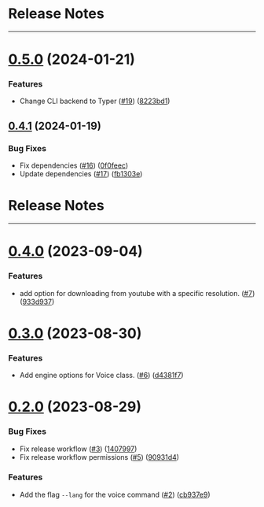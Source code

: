 # Release Notes
---

# [0.5.0](https://github.com/osl-incubator/artbox/compare/0.4.1...0.5.0) (2024-01-21)


### Features

* Change CLI backend to Typer ([#19](https://github.com/osl-incubator/artbox/issues/19)) ([8223bd1](https://github.com/osl-incubator/artbox/commit/8223bd1faf46f6854284493e6d9bc3f935159600))

## [0.4.1](https://github.com/osl-incubator/artbox/compare/0.4.0...0.4.1) (2024-01-19)


### Bug Fixes

* Fix dependencies ([#16](https://github.com/osl-incubator/artbox/issues/16)) ([0f0feec](https://github.com/osl-incubator/artbox/commit/0f0feecbbd0b9d639c3133060f6f3350f7a811a1))
* Update dependencies ([#17](https://github.com/osl-incubator/artbox/issues/17)) ([fb1303e](https://github.com/osl-incubator/artbox/commit/fb1303efa3308b94efdbe5eafd4c1f3433bda335))

# Release Notes

---

# [0.4.0](https://github.com/ggpedia/artbox/compare/0.3.0...0.4.0) (2023-09-04)

### Features

- add option for downloading from youtube with a specific resolution. ([#7](https://github.com/ggpedia/artbox/issues/7)) ([933d937](https://github.com/ggpedia/artbox/commit/933d937910ba369892760b444d9b3b2fafd2a503))

# [0.3.0](https://github.com/ggpedia/artbox/compare/0.2.0...0.3.0) (2023-08-30)

### Features

- Add engine options for Voice class. ([#6](https://github.com/ggpedia/artbox/issues/6)) ([d4381f7](https://github.com/ggpedia/artbox/commit/d4381f781a98ffb51fb103d671c5a9115bb3f6d1))

# [0.2.0](https://github.com/ggpedia/artbox/compare/0.1.0...0.2.0) (2023-08-29)

### Bug Fixes

- Fix release workflow ([#3](https://github.com/ggpedia/artbox/issues/3)) ([1407997](https://github.com/ggpedia/artbox/commit/140799721b3bb84fb784ee58bb163be0b78bbe48))
- Fix release workflow permissions ([#5](https://github.com/ggpedia/artbox/issues/5)) ([90931d4](https://github.com/ggpedia/artbox/commit/90931d4ff9efa38d955fd98774ac48c7fdc89ac5))

### Features

- Add the flag `--lang` for the voice command ([#2](https://github.com/ggpedia/artbox/issues/2)) ([cb937e9](https://github.com/ggpedia/artbox/commit/cb937e9e7a9de5a19b3dc4dc8d34f6daf4ba6304))
